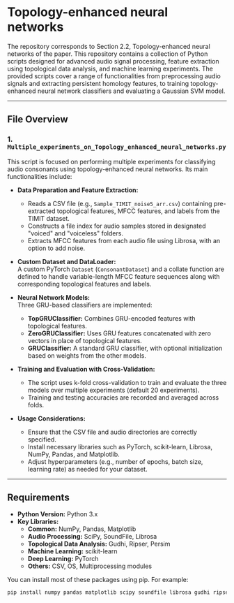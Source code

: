 # Topology-enhanced neural networks

The repository corresponds to Section 2.2, Topology-enhanced neural networks of the paper. This repository contains a collection of Python scripts designed for advanced audio signal processing, feature extraction using topological data analysis, and machine learning experiments. The provided scripts cover a range of functionalities from preprocessing audio signals and extracting persistent homology features, to training topology-enhanced neural network classifiers and evaluating a Gaussian SVM model.

---

## File Overview

### 1. `Multiple_experiments_on_Topology_enhanced_neural_networks.py`
This script is focused on performing multiple experiments for classifying audio consonants using topology-enhanced neural networks. Its main functionalities include:

- **Data Preparation and Feature Extraction:**  
  - Reads a CSV file (e.g., `Sample_TIMIT_noise5_arr.csv`) containing pre-extracted topological features, MFCC features, and labels from the TIMIT dataset.  
  - Constructs a file index for audio samples stored in designated "voiced" and "voiceless" folders.  
  - Extracts MFCC features from each audio file using Librosa, with an option to add noise.

- **Custom Dataset and DataLoader:**  
  A custom PyTorch `Dataset` (`ConsonantDataset`) and a collate function are defined to handle variable-length MFCC feature sequences along with corresponding topological features and labels.

- **Neural Network Models:**  
  Three GRU-based classifiers are implemented:
  - **TopGRUClassifier:** Combines GRU-encoded features with topological features.
  - **ZeroGRUClassifier:** Uses GRU features concatenated with zero vectors in place of topological features.
  - **GRUClassifier:** A standard GRU classifier, with optional initialization based on weights from the other models.
  
- **Training and Evaluation with Cross-Validation:**  
  - The script uses k-fold cross-validation to train and evaluate the three models over multiple experiments (default 20 experiments).  
  - Training and testing accuracies are recorded and averaged across folds.
  
- **Usage Considerations:**  
  - Ensure that the CSV file and audio directories are correctly specified.  
  - Install necessary libraries such as PyTorch, scikit-learn, Librosa, NumPy, Pandas, and Matplotlib.  
  - Adjust hyperparameters (e.g., number of epochs, batch size, learning rate) as needed for your dataset.

---



## Requirements

- **Python Version:** Python 3.x
- **Key Libraries:**
  - **Common:** NumPy, Pandas, Matplotlib
  - **Audio Processing:** SciPy, SoundFile, Librosa
  - **Topological Data Analysis:** Gudhi, Ripser, Persim
  - **Machine Learning:** scikit-learn
  - **Deep Learning:** PyTorch
  - **Others:** CSV, OS, Multiprocessing modules

You can install most of these packages using pip. For example:

```bash
pip install numpy pandas matplotlib scipy soundfile librosa gudhi ripser persim scikit-learn torch
